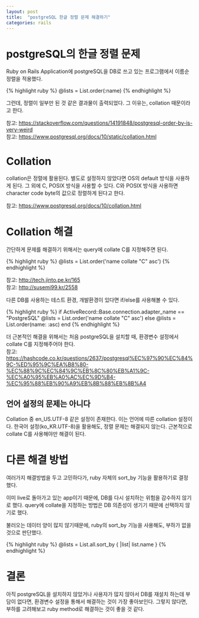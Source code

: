 ```yaml
---
layout: post
title:  "postgreSQL 한글 정렬 문제 해결하기"
categories: rails
---
```


# postgreSQL의 한글 정렬 문제
Ruby on Rails Application에 postgreSQL을 DB로 쓰고 있는 프로그램에서 이름순 정렬을 적용했다.

{% highlight ruby %}
@lists = List.order(:name)
{% endhighlight %}

그런데, 정렬이 일부만 된 것 같은 결과물이 출력되었다.
그 이유는, collation 때문이라고 한다.

참고: <https://stackoverflow.com/questions/14191848/postgresql-order-by-is-very-weird><br />
참고: <https://www.postgresql.org/docs/10/static/collation.html>

# Collation
collation은 정렬에 활용된다.
별도로 설정하지 않았다면 OS의 default 방식을 사용하게 된다.
그 외에 C, POSIX 방식을 사용할 수 있다.
C와 POSIX 방식을 사용하면 character code byte의 값으로 정렬하게 된다고 한다.

참고: <https://www.postgresql.org/docs/10/collation.html>

# Collation 해결
간단하게 문제를 해결하기 위해서는 query에 collate C를 지정해주면 된다.

{% highlight ruby %}
@lists = List.order('name collate "C" asc')
{% endhighlight %}

참고: <http://tech.jinto.pe.kr/165><br />
참고: <http://susemi99.kr/2558><br />

다른 DB를 사용하는 테스트 환경, 개발환경이 있다면 if/else를 사용해볼 수 있다.

{% highlight ruby %}
if ActiveRecord::Base.connection.adapter_name == "PostgreSQL"
  @lists = List.order('name collate "C" asc')
else
  @lists = List.order(name: :asc)
end
{% endhighlight %}

더 근본적인 해결을 위해서는 처음 postgreSQL을 설치할 때, 환경변수 설정에서 collate C를 지정해주어야 한다.<br />
참고: <https://hashcode.co.kr/questions/2637/postgresql%EC%97%90%EC%84%9C-%ED%95%9C%EA%B8%80-%EC%88%9C%EC%84%9C%EB%8C%80%EB%A1%9C-%EC%A0%95%EB%A0%AC%EC%9D%B4-%EC%95%88%EB%90%A9%EB%8B%88%EB%8B%A4>

## 언어 설정의 문제는 아니다
Collation 중 en_US.UTF-8 같은 설정이 존재한다.
이는 언어에 따른 collation 설정이다.
한국어 설정(ko_KR.UTF-8)을 활용해도, 정렬 문제는 해결되지 않는다.
근본적으로 collate C를 사용해야만 해결이 된다.

# 다른 해결 방법
여러가지 해결방법을 두고 고민하다가, ruby 자체의 sort_by 기능을 활용하기로 결정했다.

이미 live로 돌아가고 있는 app이기 때문에, DB를 다시 설치하는 위험을 감수하지 않기로 했다.
query에 collate을 지정하는 방법은 DB 의존성이 생기기 때문에 선택하지 않기로 했다.

불러오는 데이터 양이 많지 않기때문에, ruby의 sort_by 기능을 사용해도, 부하가 없을 것으로 판단했다.

{% highlight ruby %}
@lists = List.all.sort_by { |list| list.name }
{% endhighlight %}

# 결론
아직 postgreSQL을 설치하지 않았거나 사용자가 많지 않아서 DB를 재설치 하는데 부담이 없다면, 환경변수 설정을 통해서 해결하는 것이 가장 좋아보인다.
그렇지 않다면, 부하를 고려해보고 ruby method로 해결하는 것이 좋을 것 같다.